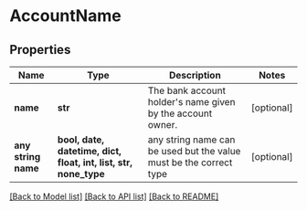 # AccountName


## Properties
Name | Type | Description | Notes
------------ | ------------- | ------------- | -------------
**name** | **str** | The bank account holder&#39;s name given by the account owner. | [optional] 
**any string name** | **bool, date, datetime, dict, float, int, list, str, none_type** | any string name can be used but the value must be the correct type | [optional]

[[Back to Model list]](../README.md#documentation-for-models) [[Back to API list]](../README.md#documentation-for-api-endpoints) [[Back to README]](../README.md)



